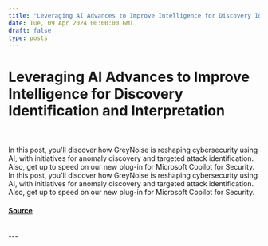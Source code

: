```yaml
---
title: "Leveraging AI Advances to Improve Intelligence for Discovery Identification and Interpretation"
date: Tue, 09 Apr 2024 00:00:00 GMT
draft: false
type: posts
---
```

# Leveraging AI Advances to Improve Intelligence for Discovery Identification and Interpretation

<br/>

<br/>
In this post, you'll discover how GreyNoise is reshaping cybersecurity using AI, with initiatives for anomaly discovery and targeted attack identification. Also, get up to speed on our new plug-in for Microsoft Copilot for Security.
<br/>
In this post, you'll discover how GreyNoise is reshaping cybersecurity using AI, with initiatives for anomaly discovery and targeted attack identification. Also, get up to speed on our new plug-in for Microsoft Copilot for Security.

#### [Source](https://www.greynoise.io/blog/artificial-intelligence-real-intel-how-greynoise-is-leveraging-ai-advances-to-improve-intelligence-for-discovery-identification-and-interpretation)

<br/>
---
